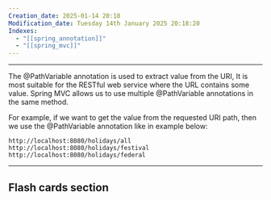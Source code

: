 ```yaml
---
Creation_date: 2025-01-14 20:18
Modification_date: Tuesday 14th January 2025 20:18:20
Indexes:
  - "[[spring_annotation]]"
  - "[[spring_mvc]]"
---
```


----

The @PathVariable annotation is used to extract value from the URI, It is most suitable for the RESTful web service where the URL contains some value. Spring MVC allows us to use multiple @PathVariable annotations in the same method.

For example, if we want to get the value from the requested URI path, then we use the @PathVariable annotation like in example below:

```text
http://localhost:8080/holidays/all
http://localhost:8080/holidays/festival
http://localhost:8080/holidays/federal
```





















---
## Flash cards section
